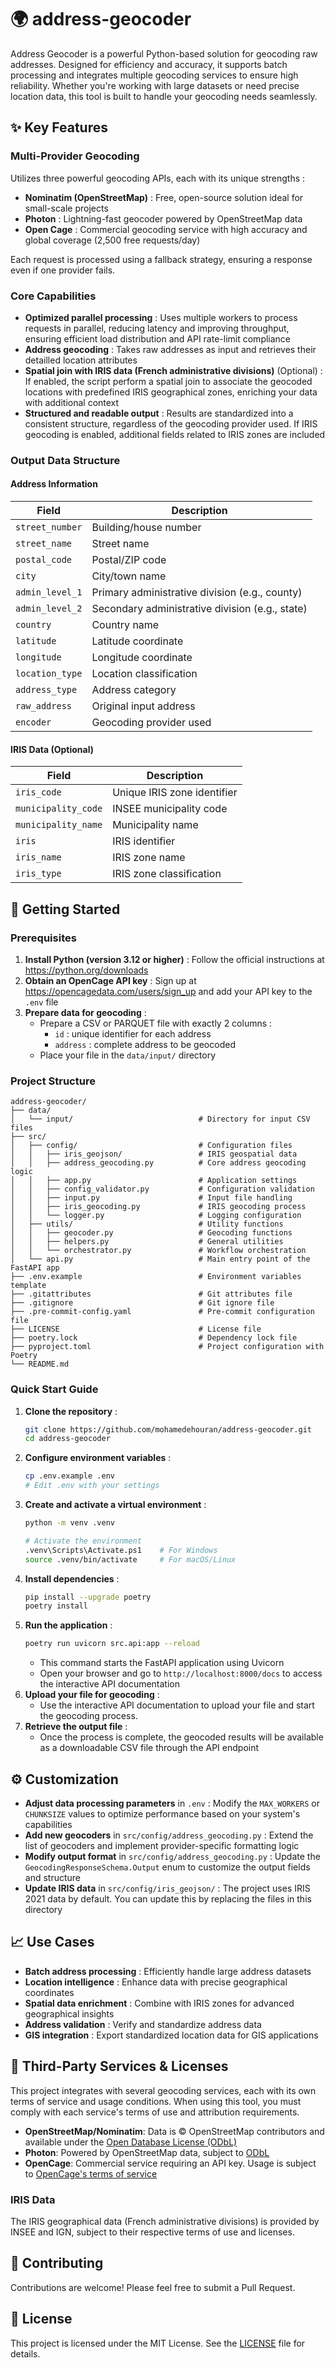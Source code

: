 # 🌍 address-geocoder

Address Geocoder is a powerful Python-based solution for geocoding raw addresses. Designed for efficiency and accuracy, it supports batch processing and integrates multiple geocoding services to ensure high reliability. Whether you're working with large datasets or need precise location data, this tool is built to handle your geocoding needs seamlessly.

## ✨ Key Features

### Multi-Provider Geocoding
Utilizes three powerful geocoding APIs, each with its unique strengths :
- **Nominatim (OpenStreetMap)** : Free, open-source solution ideal for small-scale projects
- **Photon** : Lightning-fast geocoder powered by OpenStreetMap data
- **Open Cage** : Commercial geocoding service with high accuracy and global coverage (2,500 free requests/day)

Each request is processed using a fallback strategy, ensuring a response even if one provider fails.

### Core Capabilities
- **Optimized parallel processing** : Uses multiple workers to process requests in parallel, reducing latency and improving throughput, ensuring efficient load distribution and API rate-limit compliance
- **Address geocoding** : Takes raw addresses as input and retrieves their detailled location attributes
- **Spatial join with IRIS data (French administrative divisions)** (Optional) : If enabled, the script perform a spatial join to associate the geocoded locations with predefined IRIS geographical zones, enriching your data with additional context
- **Structured and readable output** : Results are standardized into a consistent structure, regardless of the geocoding provider used. If IRIS geocoding is enabled, additional fields related to IRIS zones are included

### Output Data Structure

#### Address Information
| Field | Description |
|-------|-------------|
| `street_number` | Building/house number |
| `street_name` | Street name |
| `postal_code` | Postal/ZIP code |
| `city` | City/town name |
| `admin_level_1` | Primary administrative division (e.g., county) |
| `admin_level_2` | Secondary administrative division (e.g., state) |
| `country` | Country name |
| `latitude` | Latitude coordinate |
| `longitude` | Longitude coordinate |
| `location_type` | Location classification |
| `address_type` | Address category |
| `raw_address` | Original input address |
| `encoder` | Geocoding provider used |

#### IRIS Data (Optional)
| Field | Description |
|-------|-------------|
| `iris_code` | Unique IRIS zone identifier |
| `municipality_code` | INSEE municipality code |
| `municipality_name` | Municipality name |
| `iris` | IRIS identifier |
| `iris_name` | IRIS zone name |
| `iris_type` | IRIS zone classification |

## 🚀 Getting Started

### Prerequisites
1. **Install Python (version 3.12 or higher)** : Follow the official instructions at https://python.org/downloads
2. **Obtain an OpenCage API key** : Sign up at https://opencagedata.com/users/sign_up and add your API key to the `.env` file
3. **Prepare data for geocoding** : 
   - Prepare a CSV or PARQUET file with exactly 2 columns : 
      - `id` : unique identifier for each address
      - `address` : complete address to be geocoded
   - Place your file in the `data/input/` directory

### Project Structure
```
address-geocoder/
├── data/
│   └── input/                            # Directory for input CSV files
├── src/
│   ├── config/                           # Configuration files
│   │   ├── iris_geojson/                 # IRIS geospatial data
│   │   ├── address_geocoding.py          # Core address geocoding logic
│   │   ├── app.py                        # Application settings
│   │   ├── config_validator.py           # Configuration validation
│   │   ├── input.py                      # Input file handling
│   │   ├── iris_geocoding.py             # IRIS geocoding process
│   │   └── logger.py                     # Logging configuration
│   ├── utils/                            # Utility functions
│   │   ├── geocoder.py                   # Geocoding functions
│   │   ├── helpers.py                    # General utilities
│   │   └── orchestrator.py               # Workflow orchestration
│   └── api.py                            # Main entry point of the FastAPI app
├── .env.example                          # Environment variables template
├── .gitattributes                        # Git attributes file
├── .gitignore                            # Git ignore file
├── .pre-commit-config.yaml               # Pre-commit configuration file
├── LICENSE                               # License file
├── poetry.lock                           # Dependency lock file
├── pyproject.toml                        # Project configuration with Poetry
└── README.md
```

### Quick Start Guide
1. **Clone the repository** :
   ```bash
   git clone https://github.com/mohamedehouran/address-geocoder.git
   cd address-geocoder
   ```
2. **Configure environment variables** :
   ```bash
   cp .env.example .env
   # Edit .env with your settings
   ```
4. **Create and activate a virtual environment** : 
   ```bash
   python -m venv .venv

   # Activate the environment
   .venv\Scripts\Activate.ps1    # For Windows
   source .venv/bin/activate     # For macOS/Linux
   ```
5. **Install dependencies** :
   ```bash
   pip install --upgrade poetry
   poetry install
   ```
5. **Run the application** :
   ```bash
   poetry run uvicorn src.api:app --reload
   ```
   - This command starts the FastAPI application using Uvicorn
   - Open your browser and go to `http://localhost:8000/docs` to access the interactive API documentation
6. **Upload your file for geocoding** :
   - Use the interactive API documentation to upload your file and start the geocoding process.
7. **Retrieve the output file** :
   - Once the process is complete, the geocoded results will be available as a downloadable CSV file through the API endpoint

## ⚙️ Customization
- **Adjust data processing parameters** in `.env` : Modify the `MAX_WORKERS` or `CHUNKSIZE` values to optimize performance based on your system's capabilities
- **Add new geocoders** in `src/config/address_geocoding.py` : Extend the list of geocoders and implement provider-specific formatting logic
- **Modify output format** in `src/config/address_geocoding.py` : Update the `GeocodingResponseSchema.Output` enum to customize the output fields and structure
- **Update IRIS data** in `src/config/iris_geojson/` : The project uses IRIS 2021 data by default. You can update this by replacing the files in this directory

## 📈 Use Cases
- **Batch address processing** : Efficiently handle large address datasets
- **Location intelligence** : Enhance data with precise geographical coordinates
- **Spatial data enrichment** : Combine with IRIS zones for advanced geographical insights
- **Address validation** : Verify and standardize address data
- **GIS integration** : Export standardized location data for GIS applications

## 📝 Third-Party Services & Licenses
This project integrates with several geocoding services, each with its own terms of service and usage conditions. When using this tool, you must comply with each service's terms of use and attribution requirements.

- **OpenStreetMap/Nominatim**: Data is © OpenStreetMap contributors and available under the [Open Database License (ODbL)](https://www.openstreetmap.org/copyright)
- **Photon**: Powered by OpenStreetMap data, subject to [ODbL](https://www.openstreetmap.org/copyright)
- **OpenCage**: Commercial service requiring an API key. Usage is subject to [OpenCage's terms of service](https://www.opencagedata.com/terms)

### IRIS Data
The IRIS geographical data (French administrative divisions) is provided by INSEE and IGN, subject to their respective terms of use and licenses.

## 🤝 Contributing
Contributions are welcome! Please feel free to submit a Pull Request.

## 📄 License
This project is licensed under the MIT License. See the [LICENSE](LICENSE) file for details.